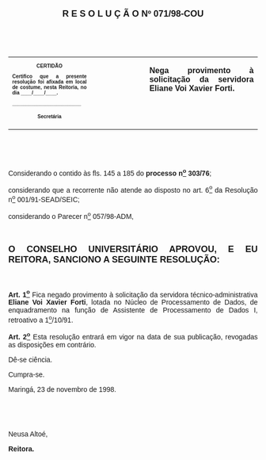 <BODY>

<B><FONT FACE="Arial" SIZE=4><P ALIGN="CENTER">R E S O L U &Ccedil; &Atilde; O  Nº  071/98-COU</P>
</B></FONT><FONT FACE="Arial">
<P>&nbsp;</P>
<P>&nbsp;</P></FONT>
<TABLE CELLSPACING=0 BORDER=0 CELLPADDING=7 WIDTH=596>
<TR><TD WIDTH="33%" VALIGN="TOP">
<B><FONT FACE="Arial" SIZE=1><P ALIGN="CENTER">CERTID&Atilde;O</P>
<P ALIGN="JUSTIFY">   Certifico que a presente resolu&ccedil;&atilde;o foi afixada em local de costume, nesta Reitoria, no dia ____/____/____.</P>
<P ALIGN="JUSTIFY"></P>
<P ALIGN="JUSTIFY">_________________________</P>
<P ALIGN="CENTER">Secret&aacute;ria</B></FONT></TD>
<TD WIDTH="22%" VALIGN="TOP">&nbsp;</TD>
<TD WIDTH="45%" VALIGN="TOP">
<B><FONT FACE="Arial"><P ALIGN="JUSTIFY">Nega provimento &agrave; solicita&ccedil;&atilde;o da servidora Eliane Voi Xavier Forti.</B></FONT></TD>
</TR>
</TABLE>

<FONT FACE="Arial">
<P>&nbsp;</P>
<P>&nbsp;</P>
<P ALIGN="JUSTIFY">&#9;Considerando o contido &agrave;s fls. 145 a 185 do <B>processo n<U><SUP>o</U></SUP> 303/76</B>;</P>
<P ALIGN="JUSTIFY">&#9;considerando que a recorrente n&atilde;o atende ao disposto no art. 6<U><SUP>o</U></SUP> da Resolu&ccedil;&atilde;o n<U><SUP>o</U></SUP> 001/91-SEAD/SEIC;</P>
<P ALIGN="JUSTIFY">&#9;considerando o Parecer n<U><SUP>o</U></SUP> 057/98-ADM,</P>
<P ALIGN="JUSTIFY"></P>
<P ALIGN="JUSTIFY">&nbsp;</P>
</FONT><B><FONT FACE="Arial" SIZE=4><P ALIGN="JUSTIFY">O CONSELHO UNIVERSIT&Aacute;RIO APROVOU, E EU REITORA, SANCIONO A SEGUINTE RESOLU&Ccedil;&Atilde;O:</P>
</B></FONT><FONT FACE="Arial"><P ALIGN="JUSTIFY"></P>
<P ALIGN="JUSTIFY">&nbsp;</P>
<P ALIGN="JUSTIFY">&#9;<B>Art. 1<U><SUP>o</B></U></SUP> Fica negado provimento &agrave; solicita&ccedil;&atilde;o da servidora t&eacute;cnico-administrativa <B>Eliane Voi Xavier Forti</B>, lotada no N&uacute;cleo de Processamento de Dados, de enquadramento na fun&ccedil;&atilde;o de Assistente de Processamento de Dados I, retroativo a 1<U><SUP>o</U></SUP>/10/91.</P>
<P ALIGN="JUSTIFY">&#9;<B>Art. 2<U><SUP>o</B></U></SUP> Esta resolu&ccedil;&atilde;o entrar&aacute; em vigor na data de sua publica&ccedil;&atilde;o, revogadas as disposi&ccedil;&otilde;es em contr&aacute;rio.</P>
<P>&#9;D&ecirc;-se ci&ecirc;ncia.</P>
<P>&#9;Cumpra-se.</P>

<P ALIGN="JUSTIFY">Maring&aacute;, 23 de novembro de 1998.</P>
<P ALIGN="JUSTIFY"></P>
<P ALIGN="JUSTIFY">&nbsp;</P>
<P ALIGN="JUSTIFY">&nbsp;</P>
<P ALIGN="JUSTIFY">Neusa Alto&eacute;,</P>
<B><P ALIGN="JUSTIFY">Reitora.</P>
</B><P ALIGN="JUSTIFY"></P></FONT></BODY>
